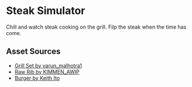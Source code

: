 # Steak Simulator

Chill and watch steak cooking on the grill.
Filp the steak when the time has come.

## Asset Sources

- [Grill Set by varun_malhotra1](https://skfb.ly/ouv6P)
- [Raw Rib by KIMMEN_AWIP](https://skfb.ly/6VqKC)
- [Burger by Keith Ito](https://skfb.ly/ovrzt)
